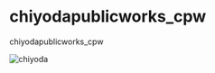 # chiyodapublicworks_cpw
chiyodapublicworks_cpw

![chiyoda](https://github.com/user-attachments/assets/0d649053-376c-4fd7-9ad1-0083ca2ebc86)
